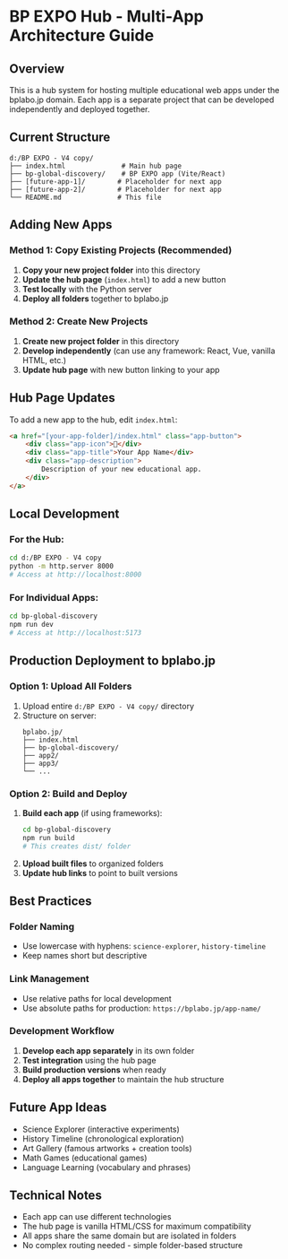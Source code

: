 # BP EXPO Hub - Multi-App Architecture Guide

## Overview
This is a hub system for hosting multiple educational web apps under the bplabo.jp domain. Each app is a separate project that can be developed independently and deployed together.

## Current Structure
```
d:/BP EXPO - V4 copy/
├── index.html              # Main hub page
├── bp-global-discovery/    # BP EXPO app (Vite/React)
├── [future-app-1]/        # Placeholder for next app
├── [future-app-2]/        # Placeholder for next app
└── README.md              # This file
```

## Adding New Apps

### Method 1: Copy Existing Projects (Recommended)
1. **Copy your new project folder** into this directory
2. **Update the hub page** (`index.html`) to add a new button
3. **Test locally** with the Python server
4. **Deploy all folders** together to bplabo.jp

### Method 2: Create New Projects
1. **Create new project folder** in this directory
2. **Develop independently** (can use any framework: React, Vue, vanilla HTML, etc.)
3. **Update hub page** with new button linking to your app

## Hub Page Updates
To add a new app to the hub, edit `index.html`:

```html
<a href="[your-app-folder]/index.html" class="app-button">
    <div class="app-icon">🎯</div>
    <div class="app-title">Your App Name</div>
    <div class="app-description">
        Description of your new educational app.
    </div>
</a>
```

## Local Development

### For the Hub:
```bash
cd d:/BP EXPO - V4 copy
python -m http.server 8000
# Access at http://localhost:8000
```

### For Individual Apps:
```bash
cd bp-global-discovery
npm run dev
# Access at http://localhost:5173
```

## Production Deployment to bplabo.jp

### Option 1: Upload All Folders
1. Upload entire `d:/BP EXPO - V4 copy/` directory
2. Structure on server:
   ```
   bplabo.jp/
   ├── index.html
   ├── bp-global-discovery/
   ├── app2/
   ├── app3/
   └── ...
   ```

### Option 2: Build and Deploy
1. **Build each app** (if using frameworks):
   ```bash
   cd bp-global-discovery
   npm run build
   # This creates dist/ folder
   ```
2. **Upload built files** to organized folders
3. **Update hub links** to point to built versions

## Best Practices

### Folder Naming
- Use lowercase with hyphens: `science-explorer`, `history-timeline`
- Keep names short but descriptive

### Link Management
- Use relative paths for local development
- Use absolute paths for production: `https://bplabo.jp/app-name/`

### Development Workflow
1. **Develop each app separately** in its own folder
2. **Test integration** using the hub page
3. **Build production versions** when ready
4. **Deploy all apps together** to maintain the hub structure

## Future App Ideas
- Science Explorer (interactive experiments)
- History Timeline (chronological exploration)
- Art Gallery (famous artworks + creation tools)
- Math Games (educational games)
- Language Learning (vocabulary and phrases)

## Technical Notes
- Each app can use different technologies
- The hub page is vanilla HTML/CSS for maximum compatibility
- All apps share the same domain but are isolated in folders
- No complex routing needed - simple folder-based structure